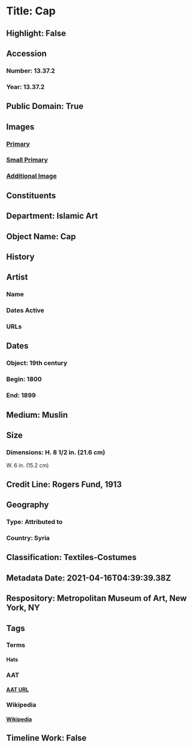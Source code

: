 # Title: Cap
## Highlight: False
## Accession
### Number: 13.37.2
### Year: 13.37.2
## Public Domain: True
## Images
### [Primary](https://images.metmuseum.org/CRDImages/is/original/DP17732.jpg)
### [Small Primary](https://images.metmuseum.org/CRDImages/is/web-large/DP17732.jpg)
### [Additional Image](https://images.metmuseum.org/CRDImages/is/original/DP17733.jpg)
## Constituents
## Department: Islamic Art
## Object Name: Cap
## History
## Artist
### Name
### Dates Active
### URLs
## Dates
### Object: 19th century
### Begin: 1800
### End: 1899
## Medium: Muslin
## Size
### Dimensions: H. 8 1/2 in. (21.6 cm)
W. 6 in. (15.2 cm)
## Credit Line: Rogers Fund, 1913
## Geography
### Type: Attributed to
### Country: Syria
## Classification: Textiles-Costumes
## Metadata Date: 2021-04-16T04:39:39.38Z
## Respository: Metropolitan Museum of Art, New York, NY
## Tags
### Terms
#### Hats
### AAT
#### [AAT URL](http://vocab.getty.edu/page/aat/300046106)
### Wikipedia
#### [Wikipedia]()
## Timeline Work: False